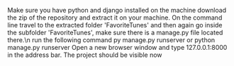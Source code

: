 Make sure you have python and django installed on the machine
download the zip of the repository and extract it on your machine.
On the command line travel to the extracted folder 'FavoriteTunes' and then again go inside the subfolder 'FavoriteTunes', make sure there is a manage.py file located there.\n
run the following command
py manage.py runserver
or
python manage.py runserver
Open a new browser window and type 127.0.0.1:8000 in the address bar.
The project should be visible now
